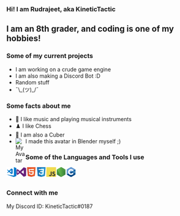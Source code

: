 ### Hi! I am Rudrajeet, aka KineticTactic

## I am an 8th grader, and coding is one of my hobbies!

### Some of my current projects

-   I am working on a crude game engine
-   I am also making a Discord Bot :D
-   Random stuff
-   ¯\\\_(ツ)\_/¯

### Some facts about me

-   🎵 I like music and playing musical instruments
-   ♟️ I like Chess
-   🤔 I am also a Cuber
-   <img align="left" alt="My Avatar" width="26px" src="https://avatars3.githubusercontent.com/u/63810712?s=400&u=980621234ff82db0038996cdbff6e43ea4ec5aae&v=4" /> I made this avatar in Blender myself ;)

### Some of the Languages and Tools I use

<img align="left" alt="VSCode" width="26px" src="https://raw.githubusercontent.com/github/explore/80688e429a7d4ef2fca1e82350fe8e3517d3494d/topics/visual-studio-code/visual-studio-code.png" />
<img align="left" alt="VS" width="26px" src="https://github.com/devicons/devicon/raw/master/icons/visualstudio/visualstudio-plain.svg" />
<img align="left" alt="HTML" width="26px" src="https://github.com/devicons/devicon/raw/master/icons/html5/html5-original.svg" />
<img align="left" alt="CSS" width="26px" src="https://raw.githubusercontent.com/devicons/devicon/master/icons/css3/css3-original.svg" />
<img align="left" alt="JS" width="26px" src="https://github.com/devicons/devicon/raw/master/icons/javascript/javascript-original.svg" />
<img align="left" alt="NodeJS" width="26px" src="https://github.com/devicons/devicon/raw/master/icons/nodejs/nodejs-original.svg" />
<img align="left" alt="C++" width="26px" src="https://github.com/devicons/devicon/raw/master/icons/cplusplus/cplusplus-original.svg" />

<br/>
<br/>

### Connect with me

My Discord ID: KineticTactic#0187

<!--
**KineticTactic/KineticTactic** is a ✨ _special_ ✨ repository because its `README.md` (this file) appears on your GitHub profile.

Here are some ideas to get you started:

- 🔭 I’m currently working on ...
- 🌱 I’m currently learning ...
- 👯 I’m looking to collaborate on ...
- 🤔 I’m looking for help with ...
- 💬 Ask me about ...
- 📫 How to reach me: ...
- 😄 Pronouns: ...
- ⚡ Fun fact: ...
-->
